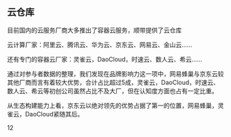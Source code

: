 ## 云仓库

目前国内的云服务厂商大多推出了容器云服务，顺带提供了云仓库

云计算厂家：阿里云、腾讯云、华为云、京东云、网易云、金山云......

还有专门的容器云厂家：灵雀云，DaoCloud，时速云、数人云、希云......

通过对参与者数据的整理，我们发现在品牌影响力这一项中，网易蜂巢与京东云较其他厂商而言有着较大优势，合计占比超过5成，灵雀云，DaoCloud，时速云、数人云、希云等初创公司虽然占比不及大厂，但在认知度方面也占有一定比重。

从生态构建能力上看，京东云以绝对领先的优势占据了第一的位置，网易蜂巢，灵雀云，DaoCloud紧随其后。

12

